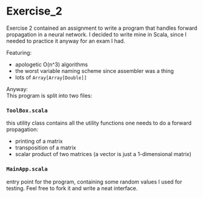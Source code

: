 # Exercise_2

Exercise 2 contained an assignment to write a program that handles forward propagation in a neural network. I decided to write mine in Scala, since I needed to practice it anyway for an exam I had.

Featuring:

* apologetic O(n^3) algorithms
* the worst variable naming scheme since assembler was a thing
* lots of ```Array[Array[Double]]```

Anyway:    
This program is split into two files:

### ```ToolBox.scala```

this utility class contains all the utility functions one needs to do a forward propagation:

* printing of a matrix
* transposition of a matrix
* scalar product of two matrices (a vector is just a 1-dimensional matrix)

### ```MainApp.scala```

entry point for the program, containing some random values I used for testing. Feel free to fork it and write a neat interface.

